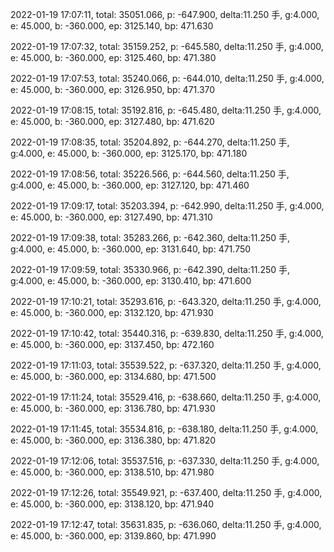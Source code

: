2022-01-19 17:07:11, total: 35051.066, p: -647.900, delta:11.250 手, g:4.000, e: 45.000, b: -360.000, ep: 3125.140, bp: 471.630

2022-01-19 17:07:32, total: 35159.252, p: -645.580, delta:11.250 手, g:4.000, e: 45.000, b: -360.000, ep: 3125.460, bp: 471.380

2022-01-19 17:07:53, total: 35240.066, p: -644.010, delta:11.250 手, g:4.000, e: 45.000, b: -360.000, ep: 3126.950, bp: 471.370

2022-01-19 17:08:15, total: 35192.816, p: -645.480, delta:11.250 手, g:4.000, e: 45.000, b: -360.000, ep: 3127.480, bp: 471.620

2022-01-19 17:08:35, total: 35204.892, p: -644.270, delta:11.250 手, g:4.000, e: 45.000, b: -360.000, ep: 3125.170, bp: 471.180

2022-01-19 17:08:56, total: 35226.566, p: -644.560, delta:11.250 手, g:4.000, e: 45.000, b: -360.000, ep: 3127.120, bp: 471.460

2022-01-19 17:09:17, total: 35203.394, p: -642.990, delta:11.250 手, g:4.000, e: 45.000, b: -360.000, ep: 3127.490, bp: 471.310

2022-01-19 17:09:38, total: 35283.266, p: -642.360, delta:11.250 手, g:4.000, e: 45.000, b: -360.000, ep: 3131.640, bp: 471.750

2022-01-19 17:09:59, total: 35330.966, p: -642.390, delta:11.250 手, g:4.000, e: 45.000, b: -360.000, ep: 3130.410, bp: 471.600

2022-01-19 17:10:21, total: 35293.616, p: -643.320, delta:11.250 手, g:4.000, e: 45.000, b: -360.000, ep: 3132.120, bp: 471.930

2022-01-19 17:10:42, total: 35440.316, p: -639.830, delta:11.250 手, g:4.000, e: 45.000, b: -360.000, ep: 3137.450, bp: 472.160

2022-01-19 17:11:03, total: 35539.522, p: -637.320, delta:11.250 手, g:4.000, e: 45.000, b: -360.000, ep: 3134.680, bp: 471.500

2022-01-19 17:11:24, total: 35529.416, p: -638.660, delta:11.250 手, g:4.000, e: 45.000, b: -360.000, ep: 3136.780, bp: 471.930

2022-01-19 17:11:45, total: 35534.816, p: -638.180, delta:11.250 手, g:4.000, e: 45.000, b: -360.000, ep: 3136.380, bp: 471.820

2022-01-19 17:12:06, total: 35537.516, p: -637.330, delta:11.250 手, g:4.000, e: 45.000, b: -360.000, ep: 3138.510, bp: 471.980

2022-01-19 17:12:26, total: 35549.921, p: -637.400, delta:11.250 手, g:4.000, e: 45.000, b: -360.000, ep: 3138.120, bp: 471.940

2022-01-19 17:12:47, total: 35631.835, p: -636.060, delta:11.250 手, g:4.000, e: 45.000, b: -360.000, ep: 3139.860, bp: 471.990